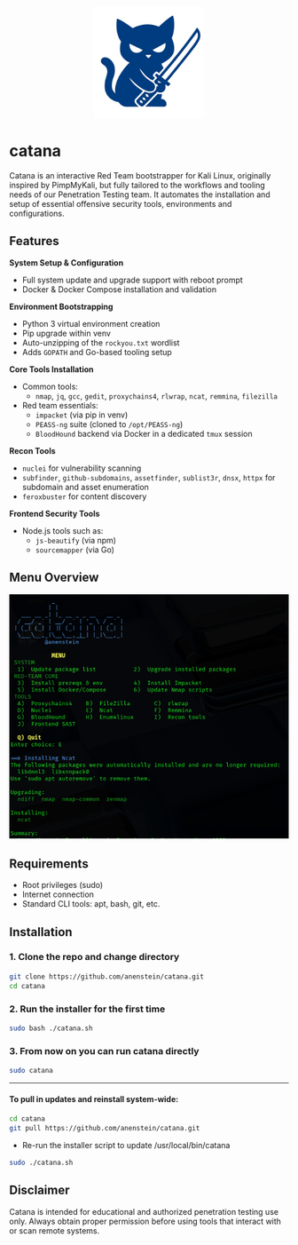 <p align="center">
  <img src="assets/logo.png" alt="Catana Logo" width="200"/>
</p>

# catana
Catana is an interactive Red Team bootstrapper for Kali Linux, originally inspired by PimpMyKali, but fully tailored to the workflows and tooling needs of our Penetration Testing team. It automates the installation and setup of essential offensive security tools, environments and configurations.

## Features

**System Setup & Configuration**
- Full system update and upgrade support with reboot prompt
- Docker & Docker Compose installation and validation

**Environment Bootstrapping**
- Python 3 virtual environment creation
- Pip upgrade within venv
- Auto-unzipping of the `rockyou.txt` wordlist
- Adds `GOPATH` and Go-based tooling setup

**Core Tools Installation**
- Common tools:  
  - `nmap`, `jq`, `gcc`, `gedit`, `proxychains4`, `rlwrap`, `ncat`, `remmina`, `filezilla`
- Red team essentials:
  - `impacket` (via pip in venv)
  - `PEASS-ng` suite (cloned to `/opt/PEASS-ng`)
  - `BloodHound` backend via Docker in a dedicated `tmux` session

**Recon Tools**
- `nuclei` for vulnerability scanning
- `subfinder`, `github-subdomains`, `assetfinder`, `sublist3r`, `dnsx`, `httpx` for subdomain and asset enumeration
- `feroxbuster` for content discovery

**Frontend Security Tools**
- Node.js tools such as:
  - `js-beautify` (via npm)
  - `sourcemapper` (via Go)

## Menu Overview

<p align="center">
  <img src="assets/CatanaMenu1.png" width="600" alt="Catana main menu" />
</p>

## Requirements

- Root privileges (sudo)
- Internet connection
- Standard CLI tools: apt, bash, git, etc.

## Installation

### 1. Clone the repo and change directory
```bash
git clone https://github.com/anenstein/catana.git
cd catana
```
### 2. Run the installer for the first time
```bash
sudo bash ./catana.sh
```
### 3. From now on you can run catana directly
```bash
sudo catana
```
---
#### To pull in updates and reinstall system-wide:
```bash
cd catana
git pull https://github.com/anenstein/catana.git
```
- Re-run the installer script to update /usr/local/bin/catana
```bash
sudo ./catana.sh
```
## Disclaimer

Catana is intended for educational and authorized penetration testing use only. Always obtain proper permission before using tools that interact with or scan remote systems.

